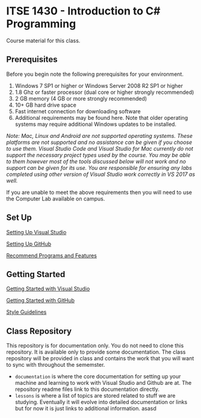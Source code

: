 # ITSE 1430 - Introduction to C# Programming

Course material for this class.

## Prerequisites

Before you begin note the following prerequisites for your environment.

1.	Windows  7 SP1 or higher or Windows Server 2008 R2 SP1 or higher 
2.	1.8 Ghz or faster processor (dual core or higher strongly recommended)
3.	2 GB memory (4 GB or more strongly recommended)
4.	10+ GB hard drive space
5.	Fast internet connection for downloading software
6.	Additional requirements may be found here. Note that older operating systems may require additional Windows updates to be installed.

*Note: Mac, Linux and Android are not supported operating systems. These platforms are not supported and no assistance can be given if you choose to use them. Visual Studio Code and Visual Studio for Mac currently do not support the necessary project types used by the course. You may be able to them however most of the tools discussed below will not work and no support can be given for its use. You are responsible for ensuring any labs completed using other version of Visual Studio work correctly in VS 2017 as well.*

If you are unable to meet the above requirements then you will need to use the Computer Lab available on campus.

## Set Up

[Setting Up Visual Studio](documentation/visualstudio/setup/readme.md)

[Setting Up GitHub](documentation/github/setup/readme.md)

[Recommend Programs and Features](documentation/windows/setup/readme.md)

## Getting Started

[Getting Started with Visual Studio](documentation/visualstudio/gettingstarted/readme.md)

[Getting Started with GitHub](documentation/github/getting-started/readme.md)

[Style Guidelines](documentation/style/readme.md)

## Class Repository 

This repository is for documentation only. You do not need to clone this repository. It is available only to provide some documentation. The class repository will be provided in class and contains the work that you will want to sync with throughout the sememster.

- `documentation` is where the core documentation for setting up your machine and learning to work with Visual Studio and Github are at. The repository readme files link to this documentation directly.
- `lessons` is where a list of topics are stored related to stuff we are studying. Eventually it will evolve into detailed documentation or links but for now it is just links to additional information.
asasd
